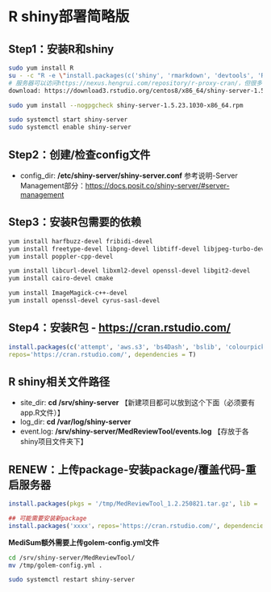 # R shiny部署简略版

## Step1：安装R和shiny
```bash
sudo yum install R
su - -c "R -e \"install.packages(c('shiny', 'rmarkdown', 'devtools', 'RJDBC'), repos='https://nexus.hengrui.com/repository/r-proxy-cran/')\""
# 服务器可以访问https://nexus.hengrui.com/repository/r-proxy-cran/，但很多包没有最新版本，推荐使用https://cran.rstudio.com/
download: https://download3.rstudio.org/centos8/x86_64/shiny-server-1.5.23.1030-x86_64.rpm

sudo yum install --nogpgcheck shiny-server-1.5.23.1030-x86_64.rpm

sudo systemctl start shiny-server
sudo systemctl enable shiny-server
```

## Step2：创建/检查config文件
* config_dir: **/etc/shiny-server/shiny-server.conf**
参考说明-Server Management部分：https://docs.posit.co/shiny-server/#server-management

## Step3：安装R包需要的依赖
```bash
yum install harfbuzz-devel fribidi-devel
yum install freetype-devel libpng-devel libtiff-devel libjpeg-turbo-devel
yum install poppler-cpp-devel

yum install libcurl-devel libxml2-devel openssl-devel libgit2-devel 
yum install cairo-devel cmake

yum install ImageMagick-c++-devel
yum install openssl-devel cyrus-sasl-devel
```

## Step4：安装R包 - https://cran.rstudio.com/
```r
install.packages(c('attempt', 'aws.s3', 'bs4Dash', 'bslib', 'colourpicker', 'config', 'cowplot', 'data.table', 'digest', 'dplyr', 'DT', 'flextable', 'formatters', 'ggnewscale', 'ggplot2', 'ggpubr', 'ggsci', 'golem', 'Hmisc', 'htmltools', 'httr', 'IDEAFilter', 'labelled', 'lubridate', 'magick', 'openxlsx', 'patchwork', 'pkgload', 'plyr', 'purrr', 'r2rtf', 'readr', 'readxl', 'rjson', 'RSQLite', 'rtables', 'shinipsum', 'shiny', 'shinyalert', 'shinycssloaders', 'shinydisconnect', 'shinyEventLogger', 'shinyFiles', 'shinyglide', 'shinyjs', 'shinyWidgets', 'stringr', 'survminer', 'svglite', 'tern', 'tidyr', 'Tplyr', 'xml2', 'magick', 'shinyEventLogger'), 
repos='https://cran.rstudio.com/', dependencies = T)
```

## R shiny相关文件路径
* site_dir: **cd /srv/shiny-server** 【新建项目都可以放到这个下面（必须要有app.R文件）】
* log_dir: **cd /var/log/shiny-server**
* event.log: **/srv/shiny-server/MedReviewTool/events.log** 【存放于各shiny项目文件夹下】


## RENEW：上传package-安装package/覆盖代码-重启服务器
```r
install.packages(pkgs = '/tmp/MedReviewTool_1.2.250821.tar.gz', lib = .libPaths()[length(.libPaths())], repos = NULL, dependencies = T)

## 可能需要安装新package
install.packages('xxxx'，repos='https://cran.rstudio.com/', dependencies = T)
```

**MediSum额外需要上传golem-config.yml文件**
```bash
cd /srv/shiny-server/MedReviewTool/
mv /tmp/golem-config.yml .
```

```bash
sudo systemctl restart shiny-server
```

